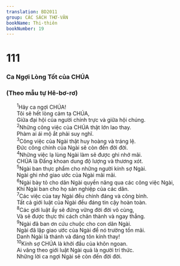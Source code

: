 ```yaml
---
translation: BD2011
group: CÁC SÁCH THƠ-VĂN
bookName: Thi-thiên 
bookNumber: 19
---
```


<div class="title"><h1>111</h1><h3>Ca Ngợi Lòng Tốt của CHÚA</h3><h3>(Theo mẫu tự Hê-bơ-rơ)</h3></div>
<span class="verse thi_111_1">  <sup>1</sup>Hãy ca ngợi CHÚA!<br/>  Tôi sẽ hết lòng cảm tạ CHÚA,<br/>  Giữa đại hội của người chính trực và giữa hội chúng.<br/></span>
<span class="verse thi_111_2">  <sup>2</sup>Những công việc của CHÚA thật lớn lao thay.<br/>  Phàm ai ái mộ ắt phải suy nghĩ.<br/></span>
<span class="verse thi_111_3">  <sup>3</sup>Công việc của Ngài thật huy hoàng và tráng lệ.<br/>  Ðức công chính của Ngài sẽ còn đến đời đời.<br/></span>
<span class="verse thi_111_4">  <sup>4</sup>Những việc lạ lùng Ngài làm sẽ được ghi nhớ mãi.<br/>  CHÚA là Ðấng khoan dung độ lượng và thương xót.<br/></span>
<span class="verse thi_111_5">  <sup>5</sup>Ngài ban thực phẩm cho những người kính sợ Ngài.<br/>  Ngài ghi nhớ giao ước của Ngài mãi mãi.<br/></span>
<span class="verse thi_111_6">  <sup>6</sup>Ngài bày tỏ cho dân Ngài quyền năng qua các công việc Ngài,<br/>  Khi Ngài ban cho họ sản nghiệp của các dân.<br/></span>
<span class="verse thi_111_7">  <sup>7</sup>Các việc của tay Ngài đều chính đáng và công bình.<br/>  Tất cả giới luật của Ngài đều đáng tin cậy hoàn toàn.<br/></span>
<span class="verse thi_111_8">  <sup>8</sup>Các giới luật ấy sẽ đứng vững đời đời vô cùng,<br/>  Và sẽ được thực thi cách chân thành và ngay thẳng.<br/></span>
<span class="verse thi_111_9">  <sup>9</sup>Ngài đã ban ơn cứu chuộc cho con dân Ngài.<br/>  Ngài đã lập giao ước của Ngài để nó trường tồn mãi.<br/>  Danh Ngài là thánh và đáng tôn kính thay!<br/></span>
<span class="verse thi_111_10">  <sup>10</sup>Kính sợ CHÚA là khởi đầu của khôn ngoan.<br/>  Ai vâng theo giới luật Ngài quả là người trí thức.<br/>  Những lời ca ngợi Ngài sẽ còn đến đời đời.<br/></span>
